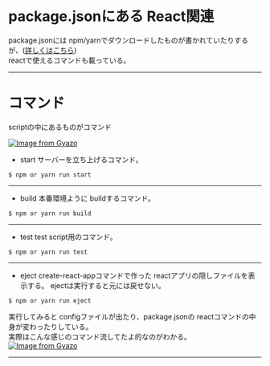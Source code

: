 # package.jsonにある React関連
package.jsonには npm/yarnでダウンロードしたものが書かれていたりするが、([詳しくはこちら](https://github.com/Tarara33/TIL/blob/main/%E7%92%B0%E5%A2%83%E6%A7%8B%E7%AF%89%E7%B3%BB/Node.js/%E3%82%B3%E3%83%9E%E3%83%B3%E3%83%89/npm.md))  
reactで使えるコマンドも載っている。
***

# コマンド
scriptの中にあるものがコマンド

[![Image from Gyazo](https://i.gyazo.com/2ad28ab0cdf91c5e9b60c6973833c4ad.png)](https://gyazo.com/2ad28ab0cdf91c5e9b60c6973833c4ad)

- start
サーバーを立ち上げるコマンド。
~~~
$ npm or yarn run start
~~~
***

- build
本番環境ように buildするコマンド。
~~~
$ npm or yarn run build
~~~
***

- test
test script用のコマンド。
~~~
$ npm or yarn run test
~~~
***

- eject
create-react-appコマンドで作った reactアプリの隠しファイルを表示する。
ejectは実行すると元には戻せない。
~~~
$ npm or yarn run eject
~~~

実行してみると configファイルが出たり、package.jsonの reactコマンドの中身が変わったりしている。  
実際はこんな感じのコマンド流してたよ的なのがわかる。
[![Image from Gyazo](https://i.gyazo.com/9ffe1fe2441f832699f8746ffe841d48.png)](https://gyazo.com/9ffe1fe2441f832699f8746ffe841d48)
***
